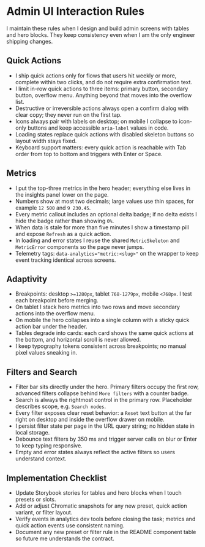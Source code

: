 # Admin UI Interaction Rules

I maintain these rules when I design and build admin screens with tables and hero blocks. They keep consistency even when I am the only engineer shipping changes.

## Quick Actions
- I ship quick actions only for flows that users hit weekly or more, complete within two clicks, and do not require extra confirmation text.
- I limit in-row quick actions to three items: primary button, secondary button, overflow menu. Anything beyond that moves into the overflow list.
- Destructive or irreversible actions always open a confirm dialog with clear copy; they never run on the first tap.
- Icons always pair with labels on desktop; on mobile I collapse to icon-only buttons and keep accessible `aria-label` values in code.
- Loading states replace quick actions with disabled skeleton buttons so layout width stays fixed.
- Keyboard support matters: every quick action is reachable with Tab order from top to bottom and triggers with Enter or Space.

## Metrics
- I put the top-three metrics in the hero header; everything else lives in the insights panel lower on the page.
- Numbers show at most two decimals; large values use thin spaces, for example `12 500` and `9 230.45`.
- Every metric callout includes an optional delta badge; if no delta exists I hide the badge rather than showing `0%`.
- When data is stale for more than five minutes I show a timestamp pill and expose `Refresh` as a quick action.
- In loading and error states I reuse the shared `MetricSkeleton` and `MetricError` components so the page never jumps.
- Telemetry tags: `data-analytics="metric:<slug>"` on the wrapper to keep event tracking identical across screens.

## Adaptivity
- Breakpoints: desktop `>=1280px`, tablet `768-1279px`, mobile `<768px`. I test each breakpoint before merging.
- On tablet I stack hero metrics into two rows and move secondary actions into the overflow menu.
- On mobile the hero collapses into a single column with a sticky quick action bar under the header.
- Tables degrade into cards: each card shows the same quick actions at the bottom, and horizontal scroll is never allowed.
- I keep typography tokens consistent across breakpoints; no manual pixel values sneaking in.

## Filters and Search
- Filter bar sits directly under the hero. Primary filters occupy the first row, advanced filters collapse behind `More filters` with a counter badge.
- Search is always the rightmost control in the primary row. Placeholder describes scope, e.g. `Search nodes`.
- Every filter exposes clear reset behavior: a `Reset` text button at the far right on desktop and inside the overflow drawer on mobile.
- I persist filter state per page in the URL query string; no hidden state in local storage.
- Debounce text filters by 350 ms and trigger server calls on blur or Enter to keep typing responsive.
- Empty and error states always reflect the active filters so users understand context.

## Implementation Checklist
- Update Storybook stories for tables and hero blocks when I touch presets or slots.
- Add or adjust Chromatic snapshots for any new preset, quick action variant, or filter layout.
- Verify events in analytics dev tools before closing the task; metrics and quick action events use consistent naming.
- Document any new preset or filter rule in the README component table so future me understands the contract.
